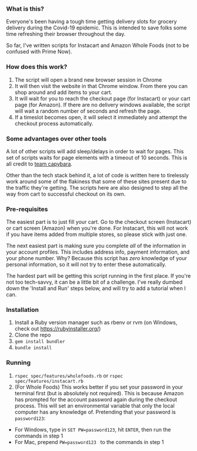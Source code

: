 ### What is this? ###

Everyone's been having a tough time getting delivery slots for grocery delivery during the Covid-19 epidemic. This is intended to save folks some time refreshing their browser throughout the day.

So far, I've written scripts for Instacart and Amazon Whole Foods (not to be confused with Prime Now).

### How does this work? ###

1. The script will open a brand new browser session in Chrome
2. It will then visit the website in that Chrome window. From there you can shop around and add items to your cart.
3. It will wait for you to reach the checkout page (for Instacart) or your cart page (for Amazon). If there are no delivery windows available, the script will wait a random number of seconds and refresh the page.
4. If a timeslot becomes open, it will select it immediately and attempt the checkout process automatically.

### Some advantages over other tools ###

A lot of other scripts will add sleep/delays in order to wait for pages. This set of scripts waits for page elements with a timeout of 10 seconds. This is all credit to [team capybara](https://github.com/teamcapybara/capybara).

Other than the tech stack behind it, a lot of code is written here to tirelessly work around some of the flakiness that some of these sites present due to the traffic they're getting. The scripts here are also designed to step all the way from cart to successful checkout on its own.

### Pre-requisites ###

The easiest part is to just fill your cart. Go to the checkout screen (Instacart) or cart screen (Amazon) when you're done. For Instacart, this will not work if you have items added from multiple stores, so please stick with just one.

The next easiest part is making sure you complete _all_ of the information in your account profiles. This includes address info, payment information, and your phone number. Why? Because this script has _zero_ knowledge of your personal information, so it will not try to enter these automatically.

The hardest part will be getting this script running in the first place. If you're not too tech-savvy, it can be a little bit of a challenge. I've really dumbed down the 'Install and Run' steps below, and will try to add a tutorial when I can.

### Installation ###

1. Install a Ruby version manager such as rbenv or rvm (on Windows, check out https://rubyinstaller.org/)
2. Clone the repo
3. `gem install bundler`
4. `bundle install`

### Running ###

1. `rspec spec/features/wholefoods.rb` or `rspec spec/features/instacart.rb`
2. (For Whole Foods) This works better if you set your password in your terminal first (but is absolutely not required). This is because Amazon has prompted for the account password again during the checkout process. This will set an environmental variable that only the local computer has any knowledge of. Pretending that your password is `password123`:
* For Windows, type in `SET PW=password123`, hit `ENTER`, then run the commands in step 1
* For Mac, prepend `PW=password123 ` to the commands in step 1
